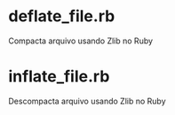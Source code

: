# deflate_file.rb
Compacta arquivo usando Zlib no Ruby

# inflate_file.rb
Descompacta arquivo usando Zlib no Ruby
